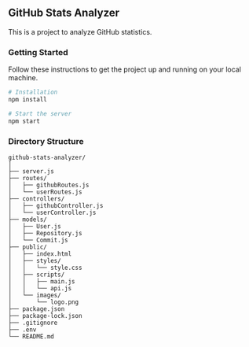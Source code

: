 ## GitHub Stats Analyzer

This is a project to analyze GitHub statistics.

### Getting Started

Follow these instructions to get the project up and running on your local machine.

```bash
# Installation
npm install

# Start the server
npm start
```

### Directory Structure

```text
github-stats-analyzer/
│
├── server.js
├── routes/
│   ├── githubRoutes.js
│   └── userRoutes.js
├── controllers/
│   ├── githubController.js
│   └── userController.js
├── models/
│   ├── User.js
│   ├── Repository.js
│   └── Commit.js
├── public/
│   ├── index.html
│   ├── styles/
│   │   └── style.css
│   ├── scripts/
│   │   ├── main.js
│   │   └── api.js
│   └── images/
│       └── logo.png
├── package.json
├── package-lock.json
├── .gitignore
├── .env
└── README.md
```
